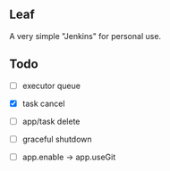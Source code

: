 ## Leaf  
A very simple "Jenkins" for personal use.  

## Todo
+[ ] executor queue
+[X] task cancel
+[ ] app/task delete
+[ ] graceful shutdown
+[ ] app.enable -> app.useGit

 